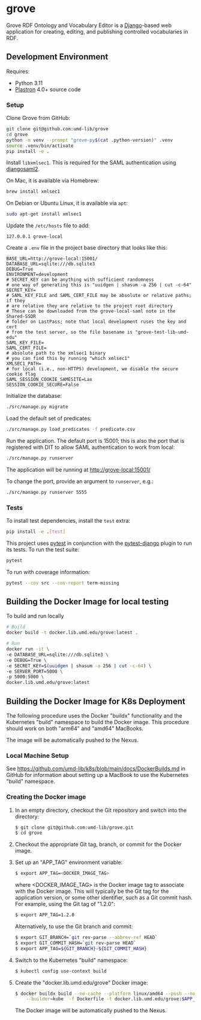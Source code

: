 # grove

Grove RDF Ontology and Vocabulary Editor is a [Django]-based web 
application for creating, editing, and publishing controlled vocabularies 
in RDF.

## Development Environment

Requires:

* Python 3.11
* [Plastron] 4.0+ source code

### Setup

Clone Grove from GitHub:

```bash
git clone git@github.com:umd-lib/grove
cd grove
python -m venv --prompt "grove-py$(cat .python-version)" .venv
source .venv/bin/activate
pip install -e .
```

Install `libxmlsec1`. This is required for the SAML authentication using
[djangosaml2].

On Mac, it is available via Homebrew:

```bash
brew install xmlsec1
```

On Debian or Ubuntu Linux, it is available via `apt`:

```bash
sudo apt-get install xmlsec1
```

Update the `/etc/hosts` file to add:

```
127.0.0.1 grove-local
```

Create a `.env` file in the project base directory that looks like this:

```dotenv
BASE_URL=http://grove-local:15001/
DATABASE_URL=sqlite:///db.sqlite3
DEBUG=True
ENVIRONMENT=development
# SECRET_KEY can be anything with sufficient randomness
# one way of generating this is "uuidgen | shasum -a 256 | cut -c-64"
SECRET_KEY=
# SAML_KEY_FILE and SAML_CERT_FILE may be absolute or relative paths; if they
# are relative they are relative to the project root directory
# These can be downloaded from the grove-local-saml note in the Shared-SSDR 
# folder on LastPass; note that local development ruses the key and cert 
# from the test server, so the file basename is "grove-test-lib-umd-edu"
SAML_KEY_FILE=
SAML_CERT_FILE=
# absolute path to the xmlsec1 binary
# you can find this by running "which xmlsec1"
XMLSEC1_PATH=
# for local (i.e., non-HTTPS) development, we disable the secure cookie flag
SAML_SESSION_COOKIE_SAMESITE=Lax
SESSION_COOKIE_SECURE=False
```

Initialize the database:

```bash
./src/manage.py migrate
```

Load the default set of predicates:

```bash
./src/manage.py load_predicates -f predicate.csv
```

Run the application. The default port is 15001; this is also the port that 
is registered with DIT to allow SAML authentication to work from local:

```bash
./src/manage.py runserver
```

The application will be running at <http://grove-local:15001/>

To change the port, provide an argument to `runserver`, e.g.:

```bash
./src/manage.py runserver 5555
```

### Tests

To install test dependencies, install the `test` extra:

```bash
pip install -e .[test]
```

This project uses [pytest] in conjunction with the [pytest-django] plugin 
to run its tests. To run the test suite:

```bash
pytest
```

To run with coverage information:

```bash
pytest --cov src --cov-report term-missing
```

## Building the Docker Image for local testing

To build and run locally

```zsh
# Build
docker build -t docker.lib.umd.edu/grove:latest .

# Run
docker run -it \
-e DATABASE_URL=sqlite:///db.sqlite3 \
-e DEBUG=True \
-e SECRET_KEY=$(uuidgen | shasum -a 256 | cut -c-64) \
-e SERVER_PORT=5000 \
-p 5000:5000 \
docker.lib.umd.edu/grove:latest
```

## Building the Docker Image for K8s Deployment

The following procedure uses the Docker "buildx" functionality and the
Kubernetes "build" namespace to build the Docker image. This procedure should
work on both "arm64" and "amd64" MacBooks.

The image will be automatically pushed to the Nexus.

### Local Machine Setup

See <https://github.com/umd-lib/k8s/blob/main/docs/DockerBuilds.md> in
GitHub for information about setting up a MacBook to use the Kubernetes
"build" namespace.

### Creating the Docker image

1. In an empty directory, checkout the Git repository and switch into the
   directory:

    ```zsh
    $ git clone git@github.com:umd-lib/grove.git
    $ cd grove
    ```

2. Checkout the appropriate Git tag, branch, or commit for the Docker image.

3. Set up an "APP_TAG" environment variable:

    ```zsh
    $ export APP_TAG=<DOCKER_IMAGE_TAG>
    ```

   where \<DOCKER_IMAGE_TAG> is the Docker image tag to associate with the
   Docker image. This will typically be the Git tag for the application version,
   or some other identifier, such as a Git commit hash. For example, using the
   Git tag of "1.2.0":

    ```zsh
    $ export APP_TAG=1.2.0
    ```

    Alternatively, to use the Git branch and commit:

    ```zsh
    $ export GIT_BRANCH=`git rev-parse --abbrev-ref HEAD`
    $ export GIT_COMMIT_HASH=`git rev-parse HEAD`
    $ export APP_TAG=${GIT_BRANCH}-${GIT_COMMIT_HASH}
    ```

4. Switch to the Kubernetes "build" namespace:

    ```bash
    $ kubectl config use-context build
    ```

5. Create the "docker.lib.umd.edu/grove" Docker image:

    ```bash
    $ docker buildx build --no-cache --platform linux/amd64 --push --no-cache \
        --builder=kube  -f Dockerfile -t docker.lib.umd.edu/grove:$APP_TAG .
    ```

   The Docker image will be automatically pushed to the Nexus.

[Django]: https://www.djangoproject.com/
[Plastron]: https://github.com/umd-lib/plastron
[djangosaml2]: https://djangosaml2.readthedocs.io/
[pytest]: https://pytest.org/
[pytest-django]: https://pytest-django.readthedocs.io/en/latest/

